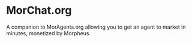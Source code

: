 # MorChat.org
A companion to MorAgents.org allowing you to get an agent to market in minutes, monetized by Morpheus.
